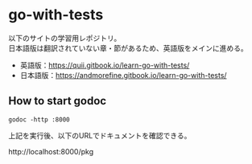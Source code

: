 # go-with-tests

以下のサイトの学習用レポジトリ。  
日本語版は翻訳されていない章・節があるため、英語版をメインに進める。

* 英語版：https://quii.gitbook.io/learn-go-with-tests/
* 日本語版：https://andmorefine.gitbook.io/learn-go-with-tests/

## How to start godoc

```
godoc -http :8000
```

上記を実行後、以下のURLでドキュメントを確認できる。

http://localhost:8000/pkg
